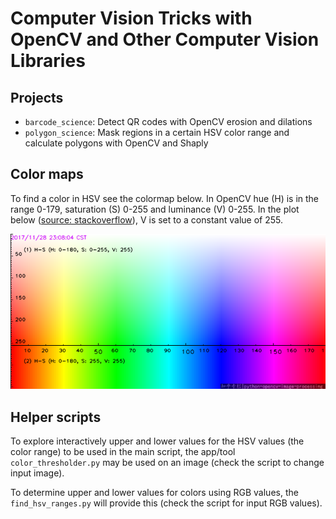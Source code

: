 # Computer Vision Tricks with OpenCV and Other Computer Vision Libraries

## Projects

- `barcode_science`:  Detect QR codes with OpenCV erosion and dilations
- `polygon_science`:  Mask regions in a certain HSV color range and calculate polygons with OpenCV and Shaply

## Color maps

To find a color in HSV see the colormap below.  In OpenCV hue (H) is in the range 0-179, saturation (S) 0-255 and luminance (V) 0-255.  In the plot below ([source: stackoverflow](https://stackoverflow.com/questions/10948589/choosing-the-correct-upper-and-lower-hsv-boundaries-for-color-detection-withcv)), V is set to a constant value of 255.

![](assets/hsv_chart.png)

## Helper scripts

To explore interactively upper and lower values for the HSV values (the color range) to be used in the main script, the app/tool `color_thresholder.py` may be used on an image (check the script to change input image).

To determine upper and lower values for colors using RGB values, the `find_hsv_ranges.py` will provide this (check the script for input RGB values).
